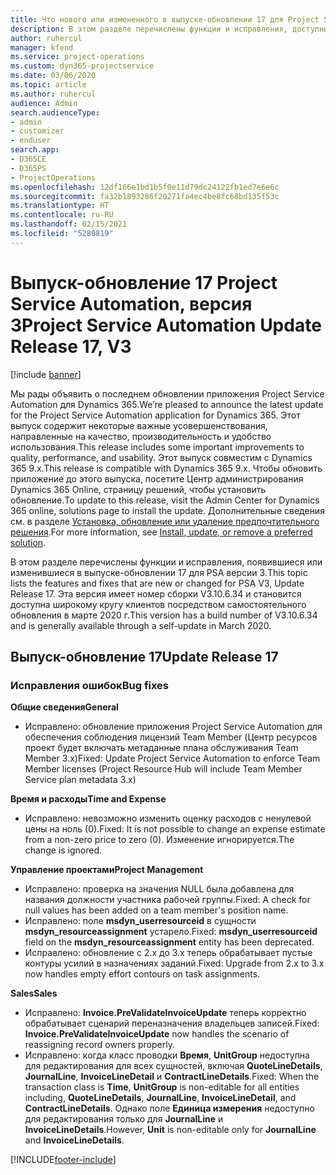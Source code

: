 ```yaml
---
title: Что нового или измененного в выпуске-обновлении 17 для Project Service Automation версии 3
description: В этом разделе перечислены функции и исправления, доступные в выпуске-обновлении 17 для Project Service Automation версии 3.
author: ruhercul
manager: kfend
ms.service: project-operations
ms.custom: dyn365-projectservice
ms.date: 03/06/2020
ms.topic: article
ms.author: ruhercul
audience: Admin
search.audienceType:
- admin
- customizer
- enduser
search.app:
- D365CE
- D365PS
- ProjectOperations
ms.openlocfilehash: 12df166e1bd1b5f0e11d79dc24122fb1ed7e6e6c
ms.sourcegitcommit: fa32b1893286f20271fa4ec4be8fc68bd135f53c
ms.translationtype: HT
ms.contentlocale: ru-RU
ms.lasthandoff: 02/15/2021
ms.locfileid: "5280819"
---
```

# <a name="project-service-automation-update-release-17-v3"></a><span data-ttu-id="c728e-103">Выпуск-обновление 17 Project Service Automation, версия 3</span><span class="sxs-lookup"><span data-stu-id="c728e-103">Project Service Automation Update Release 17, V3</span></span>

[!include [banner](../includes/psa-now-project-operations.md)]

<span data-ttu-id="c728e-104">Мы рады объявить о последнем обновлении приложения Project Service Automation для Dynamics 365.</span><span class="sxs-lookup"><span data-stu-id="c728e-104">We’re pleased to announce the latest update for the Project Service Automation application for Dynamics 365.</span></span> <span data-ttu-id="c728e-105">Этот выпуск содержит некоторые важные усовершенствования, направленные на качество, производительность и удобство использования.</span><span class="sxs-lookup"><span data-stu-id="c728e-105">This release includes some important improvements to quality, performance, and usability.</span></span>  <span data-ttu-id="c728e-106">Этот выпуск совместим с Dynamics 365 9.x.</span><span class="sxs-lookup"><span data-stu-id="c728e-106">This release is compatible with Dynamics 365 9.x.</span></span> <span data-ttu-id="c728e-107">Чтобы обновить приложение до этого выпуска, посетите Центр администрирования Dynamics 365 Online, страницу решений, чтобы установить обновление.</span><span class="sxs-lookup"><span data-stu-id="c728e-107">To update to this release, visit the Admin Center for Dynamics 365 online, solutions page to install the update.</span></span> <span data-ttu-id="c728e-108">Дополнительные сведения см. в разделе [Установка, обновление или удаление предпочтительного решения](https://docs.microsoft.com/power-platform/admin/install-remove-preferred-solution).</span><span class="sxs-lookup"><span data-stu-id="c728e-108">For more information, see [Install, update, or remove a preferred solution](https://docs.microsoft.com/power-platform/admin/install-remove-preferred-solution).</span></span>

<span data-ttu-id="c728e-109">В этом разделе перечислены функции и исправления, появившиеся или изменившиеся в выпуске-обновлении 17 для PSA версии 3.</span><span class="sxs-lookup"><span data-stu-id="c728e-109">This topic lists the features and fixes that are new or changed for PSA V3, Update Release 17.</span></span> <span data-ttu-id="c728e-110">Эта версия имеет номер сборки V3.10.6.34 и становится доступна широкому кругу клиентов посредством самостоятельного обновления в марте 2020 г.</span><span class="sxs-lookup"><span data-stu-id="c728e-110">This version has a build number of V3.10.6.34 and is generally available through a self-update in March 2020.</span></span>


## <a name="update-release-17"></a><span data-ttu-id="c728e-111">Выпуск-обновление 17</span><span class="sxs-lookup"><span data-stu-id="c728e-111">Update Release 17</span></span>

### <a name="bug-fixes"></a><span data-ttu-id="c728e-112">Исправления ошибок</span><span class="sxs-lookup"><span data-stu-id="c728e-112">Bug fixes</span></span>

<span data-ttu-id="c728e-113">**Общие сведения**</span><span class="sxs-lookup"><span data-stu-id="c728e-113">**General**</span></span>

- <span data-ttu-id="c728e-114">Исправлено: обновление приложения Project Service Automation для обеспечения соблюдения лицензий Team Member (Центр ресурсов проект будет включать метаданные плана обслуживания Team Member 3.x)</span><span class="sxs-lookup"><span data-stu-id="c728e-114">Fixed: Update Project Service Automation to enforce Team Member licenses (Project Resource Hub will include Team Member Service plan metadata 3.x)</span></span>
 
<span data-ttu-id="c728e-115">**Время и расходы**</span><span class="sxs-lookup"><span data-stu-id="c728e-115">**Time and Expense**</span></span>

- <span data-ttu-id="c728e-116">Исправлено: невозможно изменить оценку расходов с ненулевой цены на ноль (0).</span><span class="sxs-lookup"><span data-stu-id="c728e-116">Fixed: It is not possible to change an expense estimate from a non-zero price to zero (0).</span></span> <span data-ttu-id="c728e-117">Изменение игнорируется.</span><span class="sxs-lookup"><span data-stu-id="c728e-117">The change is ignored.</span></span>

<span data-ttu-id="c728e-118">**Управление проектами**</span><span class="sxs-lookup"><span data-stu-id="c728e-118">**Project Management**</span></span>

- <span data-ttu-id="c728e-119">Исправлено: проверка на значения NULL была добавлена для названия должности участника рабочей группы.</span><span class="sxs-lookup"><span data-stu-id="c728e-119">Fixed: A check for null values has been added on a team member's position name.</span></span>
- <span data-ttu-id="c728e-120">Исправлено: поле **msdyn_userresourceid** в сущности **msdyn_resourceassignment** устарело.</span><span class="sxs-lookup"><span data-stu-id="c728e-120">Fixed: **msdyn_userresourceid** field on the **msdyn_resourceassignment** entity has been deprecated.</span></span>
- <span data-ttu-id="c728e-121">Исправлено: обновление с 2.x до 3.x теперь обрабатывает пустые контуры усилий в назначениях заданий.</span><span class="sxs-lookup"><span data-stu-id="c728e-121">Fixed: Upgrade from 2.x to 3.x now handles empty effort contours on task assignments.</span></span>

<span data-ttu-id="c728e-122">**Sales**</span><span class="sxs-lookup"><span data-stu-id="c728e-122">**Sales**</span></span>

- <span data-ttu-id="c728e-123">Исправлено: **Invoice.PreValidateInvoiceUpdate** теперь корректно обрабатывает сценарий переназначения владельцев записей.</span><span class="sxs-lookup"><span data-stu-id="c728e-123">Fixed: **Invoice.PreValidateInvoiceUpdate** now handles the scenario of reassigning record owners properly.</span></span>
- <span data-ttu-id="c728e-124">Исправлено: когда класс проводки **Время**, **UnitGroup** недоступна для редактирования для всех сущностей, включая **QuoteLineDetails**, **JournalLine**, **InvoiceLineDetail** и **ContractLineDetails**.</span><span class="sxs-lookup"><span data-stu-id="c728e-124">Fixed: When the transaction class is **Time**, **UnitGroup** is non-editable for all entities including, **QuoteLineDetails**, **JournalLine**, **InvoiceLineDetail**, and **ContractLineDetails**.</span></span> <span data-ttu-id="c728e-125">Однако поле **Единица измерения** недоступно для редактирования только для **JournalLine** и **InvoiceLineDetails**.</span><span class="sxs-lookup"><span data-stu-id="c728e-125">However, **Unit** is non-editable only for **JournalLine** and **InvoiceLineDetails**.</span></span>




[!INCLUDE[footer-include](../includes/footer-banner.md)]
